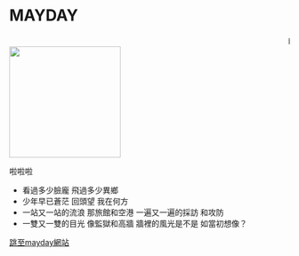 # MAYDAY

<html>
<script>
  $(document).ready(function() {
    $(".well").addClass("animated shake");
    $(".well").children().css("color", "orange");

  });
</script>
<style>
.image{
  width: 200px;
  }
</style>
<head>
<title>MAYDAY MAYDAY</title>
</head>

<marquee>by 龐睿琪</marquee>
<img class="image" src="http://img.wmtp.net/wp-content/uploads/14.jpeg" > 
<p>啦啦啦</p>
<div class="well" id="swell">
<ul >
  <li>看過多少臉龐 飛過多少異鄉</li>
  <li>少年早已蒼茫 回頭望 我在何方</li>
  <li>一站又一站的流浪 那旅館和空港 一遍又一遍的採訪 和攻防</li>
  <li>一雙又一雙的目光 像監獄和高牆 牆裡的風光是不是 如當初想像？</li>
</ul>
</div>
  <a href="http://www.bin-music.com/cn/artist1.html"> 跳至mayday網站</a><br> 
  </body>
</html>
